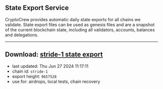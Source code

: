 ## State Export Service
CryptoCrew provides automatic daily state exports for all chains we validate. State export files can be used as genesis files and are a snapshot of the current blockchain state, including all validators, accounts, balances and delegations.

---
**Download: [stride-1 state export](https://dl-eu2.ccvalidators.com/SERVICE/stride/stride-1_export_9657528.json)**
---

- last updated: Thu Jun 27 2024 11:17:11
- chain id: `stride-1`
- export height: `9657528`
- use for: airdrops, local tests, chain recovery
